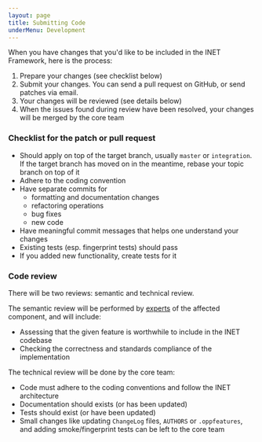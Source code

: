 ```yaml
---
layout: page
title: Submitting Code
underMenu: Development
---
```


When you have changes that you'd like to be included in the INET Framework, here is the process:

1.  Prepare your changes (see checklist below)
2.  Submit your changes. You can send a pull request on GitHub, or send patches via email.
3.  Your changes will be reviewed (see details below)
4.  When the issues found during review have been resolved, your changes will be merged by the core team

### Checklist for the patch or pull request

*   Should apply on top of the target branch, usually `master` or `integration`.
    If the target branch has moved on in the meantime, rebase your topic branch on top of it
*   Adhere to the coding convention
*   Have separate commits for
    *   formatting and documentation changes
    *   refactoring operations
    *   bug fixes
    *   new code
*   Have meaningful commit messages that helps one understand your changes
*   Existing tests (esp. fingerprint tests) should pass
*   If you added new functionality, create tests for it

### Code review

There will be two reviews: semantic and technical review.

The semantic review will be performed by [experts](ComponentExperts.html)
of the affected component, and will include:

*   Assessing that the given feature is worthwhile to include in the INET codebase
*   Checking the correctness and standards compliance of the implementation

The technical review will be done by the core team:

*   Code must adhere to the coding conventions and follow the INET architecture
*   Documentation should exists (or has been updated)
*   Tests should exist (or have been updated)
*   Small changes like updating `ChangeLog` files, `AUTHORS` or `.oppfeatures`,
    and adding smoke/fingerprint tests can be left to the core team


